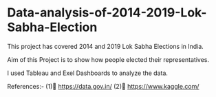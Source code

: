 # Data-analysis-of-2014-2019-Lok-Sabha-Election

This project has covered 2014 and 2019 Lok Sabha Elections in India.

Aim of this Project is to show how people elected their representatives.

I used Tableau and Exel Dashboards to analyze the data.

References:-
(1)	https://data.gov.in/
(2)	https://www.kaggle.com/
